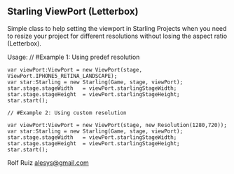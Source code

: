 Starling ViewPort (Letterbox)
-----------------------------

Simple class to help setting the viewport in Starling Projects 
when you need to resize your project for different resolutions 
without losing the aspect ratio (Letterbox).

Usage:
	// #Example 1: Using predef resolution

	var viewPort:ViewPort = new ViewPort(stage, ViewPort.IPHONE5_RETINA_LANDSCAPE);
	var star:Starling = new Starling(Game, stage, viewPort);
	star.stage.stageWidth 	= viewPort.starlingStageWidth;
	star.stage.stageHeight 	= viewPort.starlingStageHeight;
	star.start();

	// #Example 2: Using custom resolution

	var viewPort:ViewPort = new ViewPort(stage, new Resolution(1280,720));
	var star:Starling = new Starling(Game, stage, viewPort);
	star.stage.stageWidth 	= viewPort.starlingStageWidth;
	star.stage.stageHeight 	= viewPort.starlingStageHeight;
	star.start();

Rolf Ruiz
alesys@gmail.com